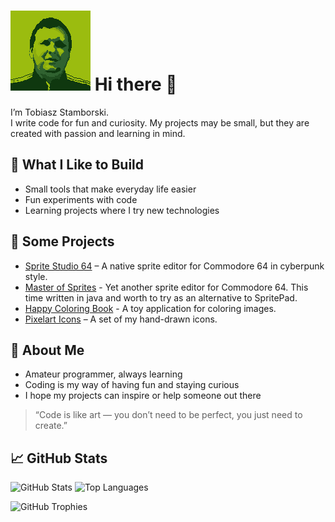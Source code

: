 # ![](avatar128.png) Hi there 👋

I’m Tobiasz Stamborski.  
I write code for fun and curiosity. My projects may be small, but they are created with passion and learning in mind.  

## 🔧 What I Like to Build
- Small tools that make everyday life easier  
- Fun experiments with code  
- Learning projects where I try new technologies  

## 🌟 Some Projects
- [Sprite Studio 64](https://github.com/tstamborski/sprite-studio-64) – A native sprite editor for Commodore 64 in cyberpunk style.  
- [Master of Sprites](https://github.com/tstamborski/master-of-sprites) - Yet another sprite editor for Commodore 64. This time written in java and worth to try as an alternative to SpritePad.
- [Happy Coloring Book](https://github.com/tstamborski/happy-coloring-book) - A toy application for coloring images.
- [Pixelart Icons](https://github.com/tstamborski/pixelart-icons) – A set of my hand-drawn icons.  

## 🌱 About Me
- Amateur programmer, always learning  
- Coding is my way of having fun and staying curious  
- I hope my projects can inspire or help someone out there  

> “Code is like art — you don’t need to be perfect, you just need to create.”

## 📈 GitHub Stats

![GitHub Stats](https://github-readme-stats.vercel.app/api?username=tstamborski&show_icons=true&theme=radical)
![Top Languages](https://github-readme-stats.vercel.app/api/top-langs?username=tstamborski&theme=radical)

![GitHub Trophies](https://github-profile-trophy.vercel.app/?username=tstamborski&theme=radical&no-frame=true&margin-w=15)


